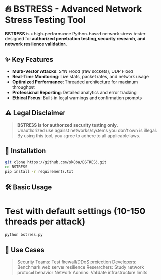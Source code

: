 # 🔥 BSTRESS - Advanced Network Stress Testing Tool

**BSTRESS** is a high-performance Python-based network stress tester designed for **authorized penetration testing, security research, and network resilience validation**.

## ✨ Key Features
- **Multi-Vector Attacks**: SYN Flood (raw sockets), UDP Flood
- **Real-Time Monitoring**: Live stats, packet rates, and network usage
- **Optimized Performance**: Threaded architecture for maximum throughput
- **Professional Reporting**: Detailed analytics and error tracking
- **Ethical Focus**: Built-in legal warnings and confirmation prompts

## ⚠️ Legal Disclaimer
> **BSTRESS is for authorized security testing only.**  
> Unauthorized use against networks/systems you don't own is illegal.  
> By using this tool, you agree to adhere to all applicable laws.

## 🚀 Installation

```bash
git clone https://github.com/sk8ba/BSTRESS.git
cd BSTRESS
pip install -r requirements.txt
```

## 🛠 Basic Usage

# Test with default settings (10-150 threads per attack)
```bash
python bstress.py
```

## 🌟 Use Cases
> Security Teams: Test firewall/DDoS protection
> Developers: Benchmark web server resilience
> Researchers: Study network protocol behavior
> Network Admins: Validate infrastructure limits
